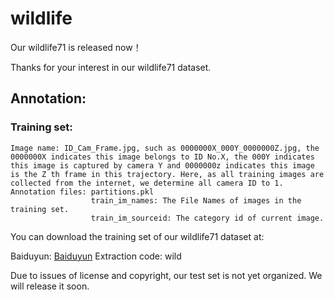 # wildlife

Our wildlife71 is released now！<br>

Thanks for your interest in our wildlife71 dataset.<br>

## Annotation:

### Training set:
    Image name: ID_Cam_Frame.jpg, such as 0000000X_000Y_0000000Z.jpg, the 0000000X indicates this image belongs to ID No.X, the 000Y indicates this image is captured by camera Y and 0000000z indicates this image is the Z th frame in this trajectory. Here, as all training images are collected from the internet, we determine all camera ID to 1. 
    Annotation files: partitions.pkl
                      train_im_names: The File Names of images in the training set.
                      train_im_sourceid: The category id of current image.
					  
You can download the training set of our wildlife71 dataset at:


Baiduyun:
<a href='https://pan.baidu.com/s/1LrAiFSk-Bp6PGMXBZe_-yQ'>Baiduyun</a>
Extraction code: wild				  

Due to issues of license and copyright, our test set is not yet organized. We will release it soon.
